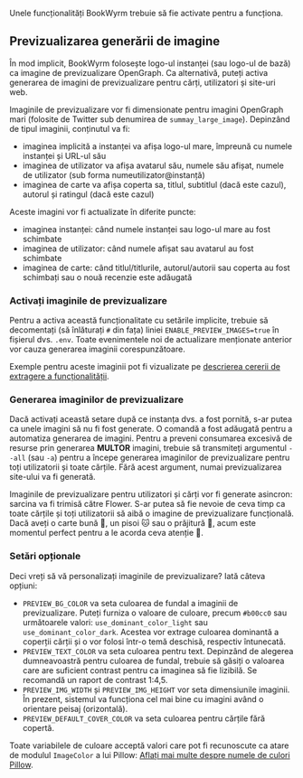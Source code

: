 Unele funcționalități BookWyrm trebuie să fie activate pentru a funcționa.

## Previzualizarea generării de imagine

În mod implicit, BookWyrm folosește logo-ul instanței (sau logo-ul de bază) ca imagine de previzualizare OpenGraph. Ca alternativă, puteți activa generarea de imagini de previzualizare pentru cărți, utilizatori și site-uri web.

Imaginile de previzualizare vor fi dimensionate pentru imagini OpenGraph mari (folosite de Twitter sub denumirea de `summay_large_image`). Depinzând de tipul imaginii, conținutul va fi:

- imaginea implicită a instanței va afișa logo-ul mare, împreună cu numele instanței și URL-ul său
- imaginea de utilizator va afișa avatarul său, numele său afișat, numele de utilizator (sub forma numeutilizator@instanță)
- imaginea de carte va afișa coperta sa, titlul, subtitlul (dacă este cazul), autorul și ratingul (dacă este cazul)

Aceste imagini vor fi actualizate în diferite puncte:

- imaginea instanței: când numele instanței sau logo-ul mare au fost schimbate
- imaginea de utilizator: când numele afișat sau avatarul au fost schimbate
- imaginea de carte: când titlul/titlurile, autorul/autorii sau coperta au fost schimbați sau o nouă recenzie este adăugată

### Activați imaginile de previzualizare

Pentru a activa această funcționalitate cu setările implicite, trebuie să decomentați (să înlăturați `#` din fața) liniei `ENABLE_PREVIEW_IMAGES=true` în fișierul dvs. `.env`. Toate evenimentele noi de actualizare menționate anterior vor cauza generarea imaginii corespunzătoare.

Exemple pentru aceste imaginii pot fi vizualizate pe [descrierea cererii de extragere a funcționalității](https://github.com/bookwyrm-social/bookwyrm/pull/1142#pullrequest-651683886-permalink).

### Generarea imaginilor de previzualizare

Dacă activați această setare după ce instanța dvs. a fost pornită, s-ar putea ca unele imagini să nu fi fost generate. O comandă a fost adăugată pentru a automatiza generarea de imagini. Pentru a preveni consumarea excesivă de resurse prin generarea **MULTOR** imagini, trebuie să transmiteți argumentul `--all` (sau `-a`) pentru a începe generarea imaginilor de previzualizare pentru toți utilizatorii și toate cărțile. Fără acest argument, numai previzualizarea site-ului va fi generată.

Imaginile de previzualizare pentru utilizatori și cărți vor fi generate asincron: sarcina va fi trimisă către Flower. S-ar putea să fie nevoie de ceva timp ca toate cărțile și toți utilizatorii să aibă o imagine de previzualizare funcțională. Dacă aveți o carte bună 📖, un pisoi 🐱 sau o prăjitură 🍰, acum este momentul perfect pentru a le acorda ceva atenție 💖.

### Setări opționale

Deci vreți să vă personalizați imaginile de previzualizare? Iată câteva opțiuni:

- `PREVIEW_BG_COLOR` va seta culoarea de fundal a imaginii de previzualizare. Puteți furniza o valoare de culoare, precum `#b00cc0` sau următoarele valori: `use_dominant_color_light` sau `use_dominant_color_dark`. Acestea vor extrage culoarea dominantă a coperții cărții și o vor folosi într-o temă deschisă, respectiv întunecată.
- `PREVIEW_TEXT_COLOR` va seta culoarea pentru text. Depinzând de alegerea dumneavoastră pentru culoarea de fundal, trebuie să găsiți o valoarea care are suficient contrast pentru ca imaginea să fie lizibilă. Se recomandă un raport de contrast 1:4,5.
- `PREVIEW_IMG_WIDTH` și `PREVIEW_IMG_HEIGHT` vor seta dimensiunile imaginii. În prezent, sistemul va funcționa cel mai bine cu imagini având o orientare peisaj (orizontală).
- `PREVIEW_DEFAULT_COVER_COLOR` va seta culoarea pentru cărțile fără copertă.

Toate variabilele de culoare acceptă valori care pot fi recunoscute ca atare de modulul `ImageColor` a lui Pillow: [Aflați mai multe despre numele de culori Pillow](https://pillow.readthedocs.io/en/stable/reference/ImageColor.html#color-names).
